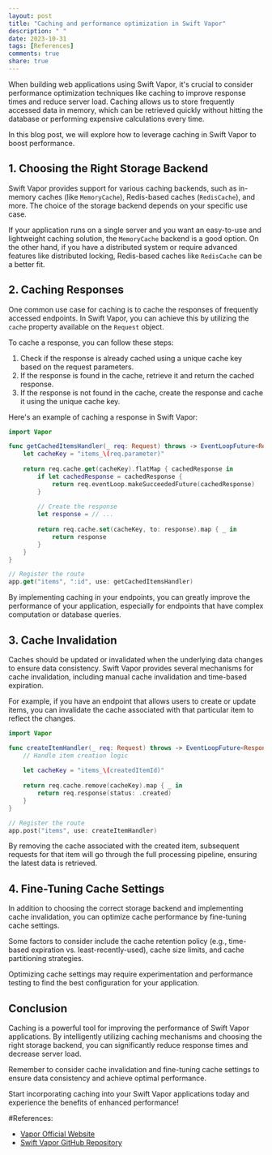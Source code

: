 ```yaml
---
layout: post
title: "Caching and performance optimization in Swift Vapor"
description: " "
date: 2023-10-31
tags: [References]
comments: true
share: true
---
```


When building web applications using Swift Vapor, it's crucial to consider performance optimization techniques like caching to improve response times and reduce server load. Caching allows us to store frequently accessed data in memory, which can be retrieved quickly without hitting the database or performing expensive calculations every time.

In this blog post, we will explore how to leverage caching in Swift Vapor to boost performance.

## 1. Choosing the Right Storage Backend

Swift Vapor provides support for various caching backends, such as in-memory caches (like `MemoryCache`), Redis-based caches (`RedisCache`), and more. The choice of the storage backend depends on your specific use case.

If your application runs on a single server and you want an easy-to-use and lightweight caching solution, the `MemoryCache` backend is a good option. On the other hand, if you have a distributed system or require advanced features like distributed locking, Redis-based caches like `RedisCache` can be a better fit.

## 2. Caching Responses

One common use case for caching is to cache the responses of frequently accessed endpoints. In Swift Vapor, you can achieve this by utilizing the `cache` property available on the `Request` object.

To cache a response, you can follow these steps:

1. Check if the response is already cached using a unique cache key based on the request parameters.
2. If the response is found in the cache, retrieve it and return the cached response.
3. If the response is not found in the cache, create the response and cache it using the unique cache key.

Here's an example of caching a response in Swift Vapor:

```swift
import Vapor

func getCachedItemsHandler(_ req: Request) throws -> EventLoopFuture<Response> {
    let cacheKey = "items_\(req.parameter)"
    
    return req.cache.get(cacheKey).flatMap { cachedResponse in
        if let cachedResponse = cachedResponse {
            return req.eventLoop.makeSucceededFuture(cachedResponse)
        }
        
        // Create the response
        let response = // ...
        
        return req.cache.set(cacheKey, to: response).map { _ in
            return response
        }
    }
}

// Register the route
app.get("items", ":id", use: getCachedItemsHandler)
```

By implementing caching in your endpoints, you can greatly improve the performance of your application, especially for endpoints that have complex computation or database queries.

## 3. Cache Invalidation

Caches should be updated or invalidated when the underlying data changes to ensure data consistency. Swift Vapor provides several mechanisms for cache invalidation, including manual cache invalidation and time-based expiration.

For example, if you have an endpoint that allows users to create or update items, you can invalidate the cache associated with that particular item to reflect the changes.

```swift
import Vapor

func createItemHandler(_ req: Request) throws -> EventLoopFuture<Response> {
    // Handle item creation logic
    
    let cacheKey = "items_\(createdItemId)"
    
    return req.cache.remove(cacheKey).map { _ in
        return req.response(status: .created)
    }
}

// Register the route
app.post("items", use: createItemHandler)
```

By removing the cache associated with the created item, subsequent requests for that item will go through the full processing pipeline, ensuring the latest data is retrieved.

## 4. Fine-Tuning Cache Settings

In addition to choosing the correct storage backend and implementing cache invalidation, you can optimize cache performance by fine-tuning cache settings.

Some factors to consider include the cache retention policy (e.g., time-based expiration vs. least-recently-used), cache size limits, and cache partitioning strategies.

Optimizing cache settings may require experimentation and performance testing to find the best configuration for your application.

## Conclusion

Caching is a powerful tool for improving the performance of Swift Vapor applications. By intelligently utilizing caching mechanisms and choosing the right storage backend, you can significantly reduce response times and decrease server load.

Remember to consider cache invalidation and fine-tuning cache settings to ensure data consistency and achieve optimal performance.

Start incorporating caching into your Swift Vapor applications today and experience the benefits of enhanced performance! 

#References: 

- [Vapor Official Website](https://vapor.codes/documentation/caching)
- [Swift Vapor GitHub Repository](https://github.com/vapor/vapor)